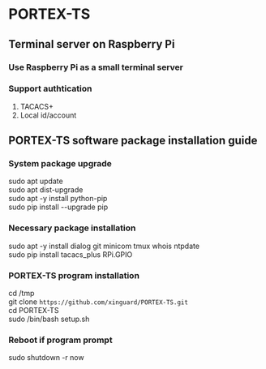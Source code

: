 # PORTEX-TS

## Terminal server on Raspberry Pi

### Use Raspberry Pi as a small terminal server  

### Support authtication

1. TACACS+
2. Local id/account

## PORTEX-TS software package installation guide

### System package upgrade

sudo apt update  
sudo apt dist-upgrade  
sudo apt -y install python-pip  
sudo pip install --upgrade pip  

### Necessary package installation

sudo apt -y install dialog git minicom tmux whois ntpdate  
sudo pip install tacacs_plus RPi.GPIO

### PORTEX-TS program installation

cd /tmp  
git clone `https://github.com/xinguard/PORTEX-TS.git`  
cd PORTEX-TS  
sudo /bin/bash setup.sh  

### Reboot if program prompt

sudo shutdown -r now  
